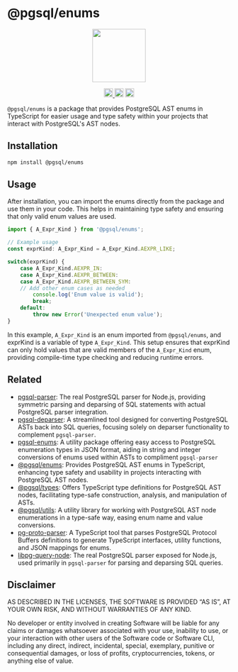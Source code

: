 # @pgsql/enums

<p align="center" width="100%">
  <img height="120" src="https://github.com/launchql/pgsql-parser/assets/545047/6440fa7d-918b-4a3b-8d1b-755d85de8bea" />
</p>

<p align="center" width="100%">
  <a href="https://github.com/launchql/pgsql-parser/actions/workflows/run-tests.yaml">
    <img height="20" src="https://github.com/launchql/pgsql-parser/actions/workflows/run-tests.yaml/badge.svg" />
  </a>
   <!-- <a href="https://www.npmjs.com/package/@pgsql/enums"><img height="20" src="https://img.shields.io/npm/dt/@pgsql/enums"></a> -->
   <!-- <a href="https://www.npmjs.com/package/@pgsql/enums"><img height="20" src="https://img.shields.io/npm/dw/@pgsql/enums"/></a> -->
   <a href="https://github.com/launchql/pgsql-parser/blob/main/LICENSE-MIT"><img height="20" src="https://img.shields.io/badge/license-MIT-blue.svg"/></a>
   <a href="https://www.npmjs.com/package/@pgsql/enums"><img height="20" src="https://img.shields.io/github/package-json/v/launchql/pgsql-parser?filename=packages%2Fenums%2Fpackage.json"/></a>
</p>

`@pgsql/enums` is a package that provides PostgreSQL AST enums in TypeScript for easier usage and type safety within your projects that interact with PostgreSQL's AST nodes.

## Installation

```bash
npm install @pgsql/enums
```

## Usage

After installation, you can import the enums directly from the package and use them in your code. This helps in maintaining type safety and ensuring that only valid enum values are used.

```ts
import { A_Expr_Kind } from '@pgsql/enums';

// Example usage
const exprKind: A_Expr_Kind = A_Expr_Kind.AEXPR_LIKE;

switch(exprKind) {
    case A_Expr_Kind.AEXPR_IN:
    case A_Expr_Kind.AEXPR_BETWEEN:
    case A_Expr_Kind.AEXPR_BETWEEN_SYM:
    // Add other enum cases as needed
        console.log('Enum value is valid');
        break;
    default:
        throw new Error('Unexpected enum value');
}
```

In this example, `A_Expr_Kind` is an enum imported from `@pgsql/enums`, and exprKind is a variable of type `A_Expr_Kind`. This setup ensures that exprKind can only hold values that are valid members of the `A_Expr_Kind` enum, providing compile-time type checking and reducing runtime errors.

## Related

* [pgsql-parser](https://github.com/launchql/pgsql-parser): The real PostgreSQL parser for Node.js, providing symmetric parsing and deparsing of SQL statements with actual PostgreSQL parser integration.
* [pgsql-deparser](https://github.com/launchql/pgsql-parser/tree/master/packages/deparser): A streamlined tool designed for converting PostgreSQL ASTs back into SQL queries, focusing solely on deparser functionality to complement `pgsql-parser`.
* [pgsql-enums](https://github.com/launchql/pgsql-parser/tree/master/packages/enums-json): A utility package offering easy access to PostgreSQL enumeration types in JSON format, aiding in string and integer conversions of enums used within ASTs to compliment `pgsql-parser`
* [@pgsql/enums](https://github.com/launchql/pgsql-parser/tree/master/packages/enums): Provides PostgreSQL AST enums in TypeScript, enhancing type safety and usability in projects interacting with PostgreSQL AST nodes.
* [@pgsql/types](https://github.com/launchql/pgsql-parser/tree/master/packages/types): Offers TypeScript type definitions for PostgreSQL AST nodes, facilitating type-safe construction, analysis, and manipulation of ASTs.
* [@pgsql/utils](https://github.com/launchql/pgsql-parser/tree/master/packages/utils): A utility library for working with PostgreSQL AST node enumerations in a type-safe way, easing enum name and value conversions.
* [pg-proto-parser](https://github.com/launchql/pg-proto-parser): A TypeScript tool that parses PostgreSQL Protocol Buffers definitions to generate TypeScript interfaces, utility functions, and JSON mappings for enums.
* [libpg-query-node](https://github.com/launchql/libpg-query-node): The real PostgreSQL parser exposed for Node.js, used primarily in `pgsql-parser` for parsing and deparsing SQL queries.
## Disclaimer

AS DESCRIBED IN THE LICENSES, THE SOFTWARE IS PROVIDED “AS IS”, AT YOUR OWN RISK, AND WITHOUT WARRANTIES OF ANY KIND.

No developer or entity involved in creating Software will be liable for any claims or damages whatsoever associated with your use, inability to use, or your interaction with other users of the Software code or Software CLI, including any direct, indirect, incidental, special, exemplary, punitive or consequential damages, or loss of profits, cryptocurrencies, tokens, or anything else of value.